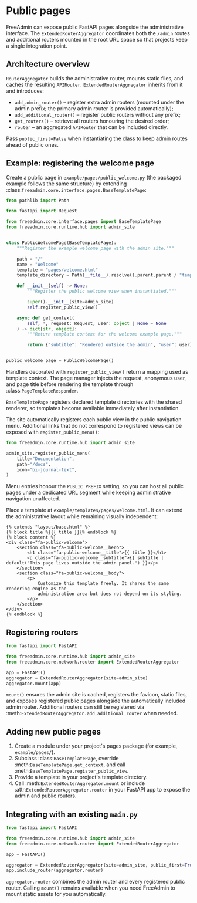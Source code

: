 # Public pages

FreeAdmin can expose public FastAPI pages alongside the administrative interface. The
`ExtendedRouterAggregator` coordinates both the `/admin` routes and additional routers
mounted in the root URL space so that projects keep a single integration point.

## Architecture overview

``RouterAggregator`` builds the administrative router, mounts static files, and caches
the resulting `APIRouter`. `ExtendedRouterAggregator` inherits from it and introduces:

- `add_admin_router()` – register extra admin routers (mounted under the admin prefix;
  the primary admin router is provided automatically);
- `add_additional_router()` – register public routers without any prefix;
- `get_routers()` – retrieve all routers honouring the desired order;
- `router` – an aggregated `APIRouter` that can be included directly.

Pass `public_first=False` when instantiating the class to keep admin routes ahead of
public ones.

## Example: registering the welcome page

Create a public page in `example/pages/public_welcome.py` (the packaged example
follows the same structure) by extending :class:`freeadmin.core.interface.pages.BaseTemplatePage`:

```python
from pathlib import Path

from fastapi import Request

from freeadmin.core.interface.pages import BaseTemplatePage
from freeadmin.core.runtime.hub import admin_site


class PublicWelcomePage(BaseTemplatePage):
    """Register the example welcome page with the admin site."""

    path = "/"
    name = "Welcome"
    template = "pages/welcome.html"
    template_directory = Path(__file__).resolve().parent.parent / "templates"

    def __init__(self) -> None:
        """Register the public welcome view when instantiated."""

        super().__init__(site=admin_site)
        self.register_public_view()

    async def get_context(
        self, *, request: Request, user: object | None = None
    ) -> dict[str, object]:
        """Return template context for the welcome example page."""

        return {"subtitle": "Rendered outside the admin", "user": user}


public_welcome_page = PublicWelcomePage()
```

Handlers decorated with `register_public_view()` return a mapping used as template
context. The page manager injects the request, anonymous user, and page title before
rendering the template through :class:`PageTemplateResponder`.

``BaseTemplatePage`` registers declared template directories with the shared
renderer, so templates become available immediately after instantiation.

The site automatically registers each public view in the public navigation menu.
Additional links that do not correspond to registered views can be exposed with
``register_public_menu()``:

```python
from freeadmin.core.runtime.hub import admin_site

admin_site.register_public_menu(
    title="Documentation",
    path="/docs",
    icon="bi-journal-text",
)
```

Menu entries honour the ``PUBLIC_PREFIX`` setting, so you can host all public
pages under a dedicated URL segment while keeping administrative navigation
unaffected.

Place a template at `example/templates/pages/welcome.html`. It can extend the
administrative layout while remaining visually independent:

```jinja
{% extends "layout/base.html" %}
{% block title %}{{ title }}{% endblock %}
{% block content %}
<div class="fa-public-welcome">
    <section class="fa-public-welcome__hero">
        <h1 class="fa-public-welcome__title">{{ title }}</h1>
        <p class="fa-public-welcome__subtitle">{{ subtitle | default("This page lives outside the admin panel.") }}</p>
    </section>
    <section class="fa-public-welcome__body">
        <p>
            Customize this template freely. It shares the same rendering engine as the
            administration area but does not depend on its styling.
        </p>
    </section>
</div>
{% endblock %}
```

## Registering routers

```python
from fastapi import FastAPI

from freeadmin.core.runtime.hub import admin_site
from freeadmin.core.network.router import ExtendedRouterAggregator

app = FastAPI()
aggregator = ExtendedRouterAggregator(site=admin_site)
aggregator.mount(app)
```

`mount()` ensures the admin site is cached, registers the favicon, static files, and
exposes registered public pages alongside the automatically included admin router.
Additional routers can still be registered via
:meth:`ExtendedRouterAggregator.add_additional_router` when needed.

## Adding new public pages

1. Create a module under your project's pages package (for example,
   `example/pages/`).
2. Subclass :class:`BaseTemplatePage`, override :meth:`BaseTemplatePage.get_context`,
   and call :meth:`BaseTemplatePage.register_public_view`.
3. Provide a template in your project's template directory.
4. Call :meth:`ExtendedRouterAggregator.mount` or include
   :attr:`ExtendedRouterAggregator.router` in your FastAPI app to expose the admin
   and public routers.

## Integrating with an existing ``main.py``

```python
from fastapi import FastAPI

from freeadmin.core.runtime.hub import admin_site
from freeadmin.core.network.router import ExtendedRouterAggregator

app = FastAPI()

aggregator = ExtendedRouterAggregator(site=admin_site, public_first=True)
app.include_router(aggregator.router)
```

`aggregator.router` combines the admin router and every registered public router.
Calling `mount()` remains available when you need FreeAdmin to mount static assets
for you automatically.
